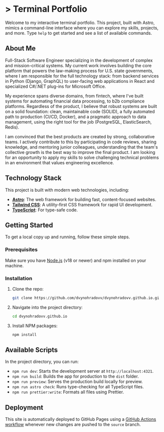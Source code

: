 # > Terminal Portfolio

Welcome to my interactive terminal portfolio. This project, built with Astro, mimics a command-line interface where you can explore my skills, projects, and more. Type `help` to get started and see a list of available commands.

## About Me

Full-Stack Software Engineer specializing in the development of complex and mission-critical systems. My current work involves building the core platform that powers the law-making process for U.S. state governments, where I am responsible for the full technology stack: from backend services in Python (Django, GraphQL) to user-facing web applications in React and specialized C#/.NET plug-ins for Microsoft Office.

My experience spans diverse domains, from fintech, where I've built systems for automating financial data processing, to b2b compliance platforms. Regardless of the product, I believe that robust systems are built on a solid foundation: clean, maintainable code (SOLID), a fully automated path to production (CI/CD, Docker), and a pragmatic approach to data management, using the right tool for the job (PostgreSQL, ElasticSearch, Redis).

I am convinced that the best products are created by strong, collaborative teams. I actively contribute to this by participating in code reviews, sharing knowledge, and mentoring junior colleagues, understanding that the team's collective growth is the best way to improve the final product. I am looking for an opportunity to apply my skills to solve challenging technical problems in an environment that values engineering excellence.

## Technology Stack

This project is built with modern web technologies, including:

- **[Astro](https://astro.build/)**: The web framework for building fast, content-focused websites.
- **[Tailwind CSS](https://tailwindcss.com/)**: A utility-first CSS framework for rapid UI development.
- **[TypeScript](https://www.typescriptlang.org/)**: For type-safe code.

## Getting Started

To get a local copy up and running, follow these simple steps.

### Prerequisites

Make sure you have [Node.js](https://nodejs.org/) (v18 or newer) and npm installed on your machine.

### Installation

1. Clone the repo:
   ```sh
   git clone https://github.com/dvynohradovv/dvynohradovv.github.io.git
   ```
2. Navigate into the project directory:
   ```sh
   cd dvynohradovv.github.io
   ```
3. Install NPM packages:
   ```sh
   npm install
   ```

## Available Scripts

In the project directory, you can run:

- `npm run dev`: Starts the development server at `http://localhost:4321`.
- `npm run build`: Builds the app for production to the `dist` folder.
- `npm run preview`: Serves the production build locally for preview.
- `npm run astro check`: Runs type-checking for all TypeScript files.
- `npm run prettier:write`: Formats all files using Prettier.

## Deployment

This site is automatically deployed to GitHub Pages using a [GitHub Actions workflow](./.github/workflows/deploy.yml) whenever new changes are pushed to the `source` branch.
